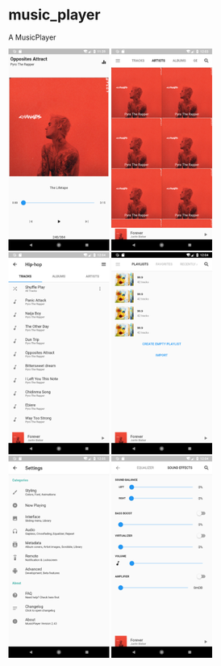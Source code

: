 # music_player

A MusicPlayer

<img src="lib/appScreenshots/nowplayingpage.png" alt="NowPlaying page" width="200">
<img src="lib/appScreenshots/artistsscreen.png" alt="NowPlaying page" width="200">
<img src="lib/appScreenshots/genrepage.png" alt="NowPlaying page" width="200">
<img src="lib/appScreenshots/playlistspage.png" alt="NowPlaying page" width="200">
<img src="lib/appScreenshots/settingspage.png" alt="NowPlaying page" width="200">
<img src="lib/appScreenshots/soundeffectsscreen.png" alt="NowPlaying page" width="200">
